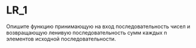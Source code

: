 # LR_1
Опишите функцию принимающую на вход последовательность чисел и возвращающую ленивую последовательность сумм каждых n элементов исходной последовательности.
